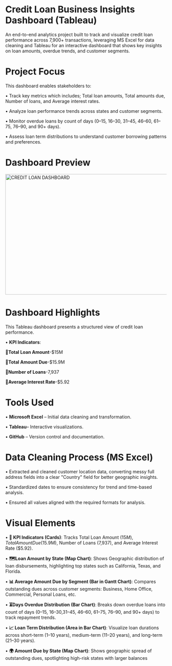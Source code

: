 # Credit Loan Business Insights Dashboard (Tableau)

An end-to-end analytics project built to track and visualize credit loan performance across 7,900+ transactions, leveraging MS Excel for data cleaning and Tableau for an interactive dashboard that shows key insights on loan amounts, overdue trends, and customer segments.

# Project Focus

This dashboard enables stakeholders to:

•	Track key metrics which includes; Total loan amounts, Total amounts due, Number of loans, and Average interest rates.

•	Analyze loan performance trends across states and customer segments.

•	Monitor overdue loans by count of days (0–15, 16–30, 31–45, 46–60, 61–75, 76–90, and 90+ days).

•	Assess loan term distributions to understand customer borrowing patterns and preferences.

# Dashboard Preview

<img width="599" height="376" alt="CREDIT LOAN DASHBOARD" src="https://github.com/user-attachments/assets/fba656db-e939-4fab-b625-e3540b0cdf46" />


# Dashboard Highlights

This Tableau dashboard presents a structured view of credit loan performance.

•	**KPI Indicators**:

**Total Loan Amount**-$15M 

**Total Amount Due**-$15.9M

**Number of Loans**-7,937

**Average Interest Rate**-$5.92


# Tools Used

•	**Microsoft Excel** – Initial data cleaning and transformation.

•	**Tableau**– Interactive visualizations.

•	**GitHub** – Version control and documentation.

# Data Cleaning Process (MS Excel)

• Extracted and cleaned customer location data, converting messy full address fields into a clear "Country" field for better geographic insights.

•	Standardized dates to ensure consistency for trend and time-based analysis.

•	Ensured all values aligned with the required formats for analysis.


# Visual Elements

•	**📌 KPI Indicators (Cards)**: Tracks Total Loan Amount ($15M), Total Amount Due ($15.9M), Number of Loans (7,937), and Average Interest Rate ($5.92).

•	**🗺️Loan Amount by State (Map Chart)**: Shows Geographic distribution of loan disbursements, highlighting top states such as California, Texas, and Florida.

•	**📊 Average Amount Due by Segment (Bar in Gantt Chart)**: Compares outstanding dues across customer segments: Business, Home Office, Commercial, Personal Loans, etc.

•	**⏳Days Overdue Distribution (Bar Chart)**: Breaks down overdue loans into count of days (0–15, 16–30,31–45, 46–60, 61–75, 76–90, and 90+ days) to track repayment trends.

•	**📈 Loan Term Distribution (Area in Bar Chart)**: Visualize loan durations across short-term (1–10 years), medium-term (11–20 years), and long-term (21–30 years).

•	**🌍 Amount Due by State (Map Chart)**: Shows geographic spread of outstanding dues, spotlighting high-risk states with larger balances





